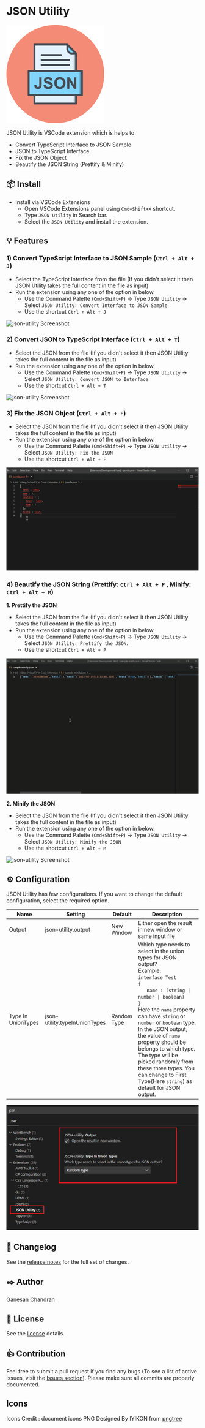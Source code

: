 # JSON Utility

<img src="https://github.com/Ganesan-Chandran/vscode-json-utility/blob/master/images/json-utility-icon-new.png?raw=true" width="256" height="256">

JSON Utility is VSCode extension which is helps to 
 * Convert TypeScript Interface to JSON Sample
 * JSON to TypeScript Interface
 * Fix the JSON Object
 * Beautify the JSON String (Prettify & Minify)

## 📦 Install
  * Install via VSCode Extensions 
    * Open VSCode Extensions panel using `Cmd+Shift+X` shortcut.
    * Type `JSON Utility` in Search bar.
    * Select the `JSON Utility` and install the extension.

## 💡 Features

### 1) Convert TypeScript Interface to JSON Sample (`Ctrl + Alt + J`)

  * Select the TypeScript Interface from the file (If you didn't select it then JSON Utility takes the full content in the file as input)
  * Run the extension using any one of the option in below.
    * Use the Command Palette (`Cmd+Shift+P`) -> Type `JSON Utility` -> Select `JSON Utility: Convert Interface to JSON Sample`
    * Use the shortcut `Ctrl + Alt + J`

  ![json-utility Screenshot](https://github.com/Ganesan-Chandran/vscode-json-utility/blob/master/images/TS_to_JSON.gif?raw=true)

### 2) Convert JSON to TypeScript Interface (`Ctrl + Alt + T`)
  * Select the JSON from the file (If you didn't select it then JSON Utility takes the full content in the file as input)
  * Run the extension using any one of the option in below.
    * Use the Command Palette (`Cmd+Shift+P`) -> Type `JSON Utility` -> Select `JSON Utility: Convert JSON to Interface`
    * Use the shortcut `Ctrl + Alt + T`

  ![json-utility Screenshot](https://github.com/Ganesan-Chandran/vscode-json-utility/blob/master/images/JSON_to_TS.gif?raw=true)

### 3) Fix the JSON Object (`Ctrl + Alt + F`)
  * Select the JSON from the file (If you didn't select it then JSON Utility takes the full content in the file as input)
  * Run the extension using any one of the option in below.
    * Use the Command Palette (`Cmd+Shift+P`) -> Type `JSON Utility` -> Select `JSON Utility: Fix the JSON`
    * Use the shortcut `Ctrl + Alt + F`

  ![json-utility Screenshot](https://github.com/Ganesan-Chandran/vscode-json-utility/blob/master/images/JSON_Fix.gif?raw=true)

### 4) Beautify the JSON String (Prettify: `Ctrl + Alt + P` ,  Minify: `Ctrl + Alt + M`)
  **1. Prettify the JSON**
  * Select the JSON from the file (If you didn't select it then JSON Utility takes the full content in the file as input)
  * Run the extension using any one of the option in below.
    * Use the Command Palette (`Cmd+Shift+P`) -> Type `JSON Utility` -> Select `JSON Utility: Prettify the JSON`.
    * Use the shortcut `Ctrl + Alt + P`

  ![json-utility Screenshot](https://github.com/Ganesan-Chandran/vscode-json-utility/blob/master/images/Prettify_JSON.gif?raw=true)
  
  **2. Minify the JSON**
  * Select the JSON from the file (If you didn't select it then JSON Utility takes the full content in the file as input)
  * Run the extension using any one of the option in below.
    * Use the Command Palette (`Cmd+Shift+P`) -> Type `JSON Utility` -> Select `JSON Utility: Minify the JSON`
    * Use the shortcut `Ctrl + Alt + M`

  ![json-utility Screenshot](https://github.com/Ganesan-Chandran/vscode-json-utility/blob/master/images/Minify_JSON.gif?raw=true)


## ⚙️ Configuration

JSON Utility has few configurations. If you want to change the default configuration, select the required option.

|Name | Setting | Default | Description |
|-----|---------|------------|------------|
|Output|json-utility.output|New Window|Either open the result in new window or same input file|
|Type In UnionTypes|json-utility.typeInUnionTypes|Random Type|Which type needs to select in the union types for JSON output? <br /> Example: <br />```interface Test ```<br />```{ ```<br />&nbsp;&nbsp; &nbsp; &nbsp;```name : (string \| number \| boolean)```<br />```}``` <br />Here the `name` property can have `string` or `number` or `boolean` type. In the JSON output, the value of `name` property should be belongs to which type. The type will be picked randomly from these three types. You can change to First Type(Here `string`) as default for JSON output.|

 ![json-utility Screenshot](https://github.com/Ganesan-Chandran/vscode-json-utility/blob/master/images/configuration.png?raw=true)

## 📝 Changelog
See the [release notes](https://github.com/Ganesan-Chandran/vscode-json-utility/blob/master/CHANGELOG.md) for the full set of changes.

## ✒️ Author
[Ganesan Chandran](https://ganesan-chandran.github.io/)

## 📜 License
See the [license](https://github.com/Ganesan-Chandran/vscode-json-utility/blob/master/LICENSE) details.

## 👍 Contribution
Feel free to submit a pull request if you find any bugs (To see a list of active issues, visit the [Issues section](https://github.com/Ganesan-Chandran/vscode-json-utility/issues)). Please make sure all commits are properly documented.

## Icons
Icons Credit : document icons PNG Designed By IYIKON from [pngtree](https://pngtree.com/freepng/json-file-document-icon_4231641.html?sol=downref&id=bef)